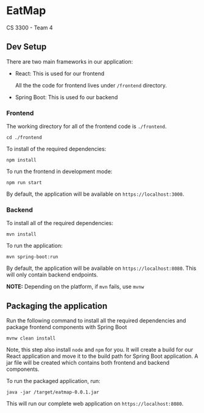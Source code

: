 # EatMap
CS 3300 - Team 4
## Dev Setup
There are two main frameworks in our application:
- React: This is used for our frontend

  All the the code for frontend lives under `/frontend` directory.

- Spring Boot: This is used fo our backend

### Frontend
The working directory for all of the frontend code is `./frontend`.
```console
cd ./frontend
```

To install of the required dependencies:
``` console
npm install
```

To run the frontend in development mode:
```console
npm run start
```

By default, the application will be available on `https://localhost:3000`.

### Backend

To install all of the required dependencies:
```console
mvn install
```

To run the application:
```
mvn spring-boot:run
```
By default, the application will be available on `https://localhost:8080`. This will only contain backend endpoints.

**NOTE:** Depending on the platform, if `mvn` fails, use `mvnw`


## Packaging the application
Run the following command to install all the required dependencies and package frontend components with Spring Boot
```
mvnw clean install
```
Note, this step also install `node` and `npm` for you. It will create a build for our React application and move it to the build path for Spring Boot application. A jar file will be created which contains both frontend and backend components.

To run the packaged application, run:
```
java -jar /target/eatmap-0.0.1.jar
```

This will run our complete web application on `https://localhost:8080`.